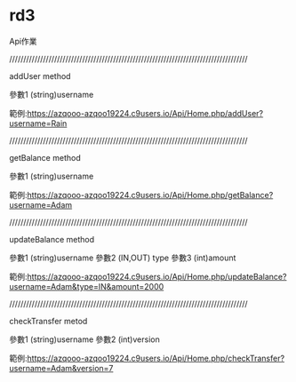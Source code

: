 # rd3
Api作業


/////////////////////////////////////////////////////////////////////////////////////

addUser method

參數1 (string)username

範例:https://azqooo-azqoo19224.c9users.io/Api/Home.php/addUser?username=Rain


/////////////////////////////////////////////////////////////////////////////////////

getBalance method

參數1 (string)username

範例:https://azqooo-azqoo19224.c9users.io/Api/Home.php/getBalance?username=Adam

/////////////////////////////////////////////////////////////////////////////////////

updateBalance method

參數1 (string)username
參數2 (IN,OUT) type
參數3 (int)amount

範例:https://azqooo-azqoo19224.c9users.io/Api/Home.php/updateBalance?username=Adam&type=IN&amount=2000


/////////////////////////////////////////////////////////////////////////////////////

checkTransfer metod

參數1 (string)username
參數2 (int)version

範例:https://azqooo-azqoo19224.c9users.io/Api/Home.php/checkTransfer?username=Adam&version=7